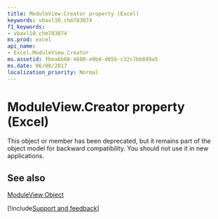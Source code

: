 ```yaml
---
title: ModuleView.Creator property (Excel)
keywords: vbaxl10.chm783074
f1_keywords:
- vbaxl10.chm783074
ms.prod: excel
api_name:
- Excel.ModuleView.Creator
ms.assetid: fbea6b68-4680-e9b4-d05b-c32c7bb8d9a5
ms.date: 06/08/2017
localization_priority: Normal
---
```



# ModuleView.Creator property (Excel)

This object or member has been deprecated, but it remains part of the object model for backward compatibility. You should not use it in new applications.


## See also


[ModuleView Object](Excel.ModuleView.md)

[!include[Support and feedback](~/includes/feedback-boilerplate.md)]